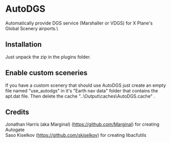# AutoDGS
Automatically provide DGS service (Marshaller or VDGS) for X Plane's Global Scenery airports.\

## Installation
Just unpack the zip in the plugins folder.

## Enable custom sceneries
If you have a custom scenery that should use AutoDGS just create an empty file named "use_autodgs" in it's "Earth nav data" folder that contains the apt.dat file. Then delete the cache "..\Output\caches\AutoDGS.cache" .

## Credits
Jonathan Harris (aka Marginal) (https://github.com/Marginal) for creating Autogate\
Saso Kiselkov (https://github.com/skiselkov) for creating libacfutils
